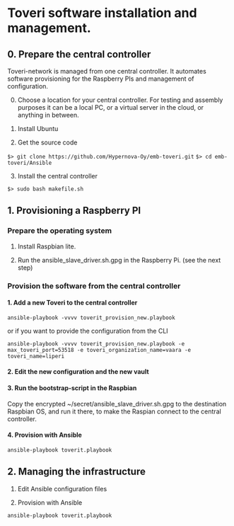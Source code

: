 # Toveri software installation and management.

## 0. Prepare the central controller

Toveri-network is managed from one central controller. It automates software provisioning for the Raspberry PIs and management of configuration.

0. Choose a location for your central controller. For testing and assembly purposes it can be a local PC, or a virtual server in the cloud, or anything in between.

1. Install Ubuntu

2. Get the source code

`$> git clone https://github.com/Hypernova-Oy/emb-toveri.git`
`$> cd emb-toveri/Ansible`

3. Install the central controller

`$> sudo bash makefile.sh`

## 1. Provisioning a Raspberry PI

### Prepare the operating system

1. Install Raspbian lite.

2. Run the ansible_slave_driver.sh.gpg in the Raspberry Pi. (see the next step)

### Provision the software from the central controller

#### 1. Add a new Toveri to the central controller

`ansible-playbook -vvvv toverit_provision_new.playbook`

or if you want to provide the configuration from the CLI

`ansible-playbook -vvvv toverit_provision_new.playbook -e max_toveri_port=53518 -e toveri_organization_name=vaara -e toveri_name=liperi`

#### 2. Edit the new configuration and the new vault

#### 3. Run the bootstrap-script in the Raspbian

Copy the encrypted ~/secret/ansible_slave_driver.sh.gpg to the destination Raspbian OS, and run it there, to make the Raspian connect to the central controller.

#### 4. Provision with Ansible

`ansible-playbook toverit.playbook`

## 2. Managing the infrastructure

1. Edit Ansible configuration files

2. Provision with Ansible

`ansible-playbook toverit.playbook`

